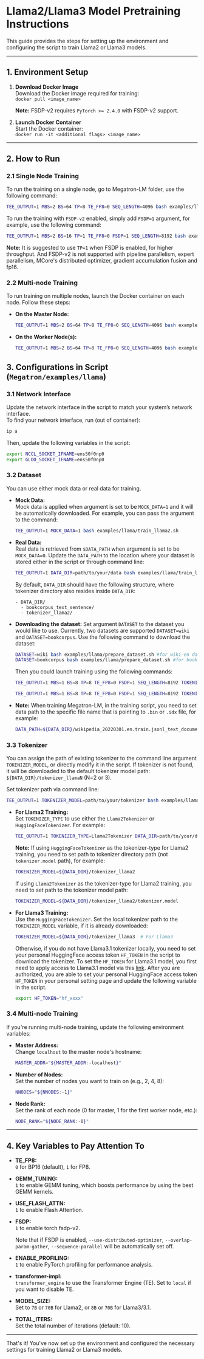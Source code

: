 # Llama2/Llama3 Model Pretraining Instructions

This guide provides the steps for setting up the environment and configuring the script to train Llama2 or Llama3 models.

---

## 1. Environment Setup

1. **Download Docker Image**  
   Download the Docker image required for training:  
   `docker pull <image_name>`
   
   **Note:** FSDP-v2 requires `PyTorch >= 2.4.0` with FSDP-v2 support.

2. **Launch Docker Container**  
   Start the Docker container:  
   `docker run -it <additional flags> <image_name>`

---

## 2. How to Run

### 2.1 Single Node Training
To run the training on a single node, go to Megatron-LM folder, use the following command:
```bash
TEE_OUTPUT=1 MBS=2 BS=64 TP=8 TE_FP8=0 SEQ_LENGTH=4096 bash examples/llama/train_llama2.sh
```

To run the training with `FSDP-v2` enabled, simply add `FSDP=1` argument, for example, use the following command:
```bash
TEE_OUTPUT=1 MBS=2 BS=16 TP=1 TE_FP8=0 FSDP=1 SEQ_LENGTH=8192 bash examples/llama/train_llama2.sh
```
**Note:** It is suggested to use `TP=1` when FSDP is enabled, for higher throughput. And FSDP-v2 is not supported with pipeline parallelism, expert parallelism, MCore's distributed optimizer, gradient accumulation fusion and fp16.

### 2.2 Multi-node Training
To run training on multiple nodes, launch the Docker container on each node. Follow these steps:

- **On the Master Node:**
  ```bash
  TEE_OUTPUT=1 MBS=2 BS=64 TP=8 TE_FP8=0 SEQ_LENGTH=4096 bash examples/llama/train_llama2.sh
  ```

- **On the Worker Node(s):**
  ```bash
  TEE_OUTPUT=1 MBS=2 BS=64 TP=8 TE_FP8=0 SEQ_LENGTH=4096 bash examples/llama/train_llama2.sh
  ```

## 3. Configurations in Script (`Megatron/examples/llama`)

### 3.1 Network Interface
Update the network interface in the script to match your system’s network interface.  
To find your network interface, run (out of container):  
```bash
ip a
```
Then, update the following variables in the script:  
```bash
export NCCL_SOCKET_IFNAME=ens50f0np0
export GLOO_SOCKET_IFNAME=ens50f0np0
```

### 3.2 Dataset
You can use either mock data or real data for training.

- **Mock Data:**  
  Mock data is applied when argument is set to be `MOCK_DATA=1` and it will be automatically downloaded. For example, you can pass the argument to the command:

  ```bash
  TEE_OUTPUT=1 MOCK_DATA=1 bash examples/llama/train_llama2.sh
  ```

- **Real Data:**  
  Real data is retrieved from `$DATA_PATH` when argument is set to be `MOCK_DATA=0`. Update the `DATA_PATH` to the location where your dataset is stored either in the script or through command line:

  ```bash
  TEE_OUTPUT=1 DATA_DIR=path/to/your/data bash examples/llama/train_llama2.sh 
  ```

  By default, `DATA_DIR` should have the following structure, where tokenizer directory also resides inside `DATA_DIR`:

  ```
  - DATA_DIR/
    - bookcorpus_text_sentence/
    - tokenizer_llama2/
  ```
- **Downloading the dataset:**
  Set argument `DATASET` to the dataset you would like to use. Currently, two datasets are supported `DATASET=wiki` and `DATASET=bookcorpus`. Use the following command to download the dataset:
  ```bash
  DATASET=wiki bash examples/llama/prepare_dataset.sh #for wiki-en dataset
  DATASET=bookcorpus bash examples/llama/prepare_dataset.sh #for bookcorpus dataset
  ```

  Then you could launch training using the following commands:
  ```bash
  TEE_OUTPUT=1 MBS=1 BS=8 TP=8 TE_FP8=0 FSDP=1 SEQ_LENGTH=8192 TOKENIZER_TYPE=Llama2Tokenizer DATA_DIR=./tmp/data/bookcorpus bash examples/llama/train_llama2.sh #for downloaded bookcorpus dataset

  TEE_OUTPUT=1 MBS=1 BS=8 TP=8 TE_FP8=0 FSDP=1 SEQ_LENGTH=8192 TOKENIZER_TYPE=Llama2Tokenizer DATA_DIR=./tmp/data/wiki DATA_PATH=./tmp/data/wiki/wikipedia_20220301.en.train.jsonl_text_document bash examples/llama/train_llama2.sh #for downloaded wikipedia dataset

  ```

- **Note:**
  When training Megatron-LM, in the training script, you need to set data path to the specific file name that is pointing to `.bin` or `.idx` file, for example:
  ```bash
  DATA_PATH=${DATA_DIR}/wikipedia_20220301.en.train.jsonl_text_document
  ``` 

### 3.3 Tokenizer
You can assign the path of existing tokenizer to the command line argument `TOKENIZER_MODEL`, or directly modify it in the script. If tokenizer is not found, it will be downloaded to the default tokenizer model path: `${DATA_DIR}/tokenizer_llamaN` (N=2 or 3).

Set tokenizer path via command line:

  ```bash
  TEE_OUTPUT=1 TOKENIZER_MODEL=path/to/your/tokenizer bash examples/llama/train_llama3.sh
  ```

- **For Llama2 Training:**  
  Set `TOKENIZER_TYPE` to use either the `Llama2Tokenizer` or `HuggingFaceTokenizer`. For example:
  ```bash
  TEE_OUTPUT=1 TOKENIZER_TYPE=Llama2Tokenizer DATA_DIR=path/to/your/data bash examples/llama/train_llama2.sh
  ```
  
  **Note:**
      If using `HuggingFaceTokenizer` as the tokenizer-type for Llama2 training, you need to set path to tokenizer directory path (not `tokenizer.model` path), for example:

  ```bash
  TOKENIZER_MODEL=${DATA_DIR}/tokenizer_llama2
  ```  

    If using `Llama2Tokenizer` as the tokenizer-type for Llama2 training, you need to set path to the tokenizer model path:

    ```bash
    TOKENIZER_MODEL=${DATA_DIR}/tokenizer_llama2/tokenizer.model
    ```

- **For Llama3 Training:**  
  Use the `HuggingFaceTokenizer`. Set the local tokenizer path to the `TOKENIZER_MODEL` variable, if it is already downloaded:
  ```bash
  TOKENIZER_MODEL=${DATA_DIR}/tokenizer_llama3  # For Llama3
  ```
  Otherwise, if you do not have Llama3.1 tokenizer locally, you need to set your personal HuggingFace access token `HF_TOKEN` in the script to download the tokenizer. To set the `HF_TOKEN` for Llama3.1 model, you first need to apply access to Llama3.1 model via this [link](https://huggingface.co/meta-llama/Llama-3.1-8B). After you are authorized, you are able to set your personal HuggingFace access token `HF_TOKEN` in your personal setting page and update the following variable in the script.

  ```bash
  export HF_TOKEN="hf_xxxx"
  ```

### 3.4 Multi-node Training
If you're running multi-node training, update the following environment variables:

- **Master Address:**  
  Change `localhost` to the master node's hostname:
  ```bash
  MASTER_ADDR="${MASTER_ADDR:-localhost}"
  ```

- **Number of Nodes:**  
  Set the number of nodes you want to train on (e.g., 2, 4, 8):
  ```bash
  NNODES="${NNODES:-1}"
  ```

- **Node Rank:**  
  Set the rank of each node (0 for master, 1 for the first worker node, etc.):
  ```bash
  NODE_RANK="${NODE_RANK:-0}"
  ```

---

## 4. Key Variables to Pay Attention To

- **TE_FP8:**  
  `0` for BP16 (default), `1` for FP8.

- **GEMM_TUNING:**  
  `1` to enable GEMM tuning, which boosts performance by using the best GEMM kernels.

- **USE_FLASH_ATTN:**  
  `1` to enable Flash Attention.

- **FSDP:**  
  `1` to enable torch fsdp-v2. 
  
  Note that if FSDP is enabled, `--use-distributed-optimizer`, `--overlap-param-gather`, `--sequence-parallel` will be automatically set off. 

- **ENABLE_PROFILING:**  
  `1` to enable PyTorch profiling for performance analysis.

- **transformer-impl:**  
  `transformer_engine` to use the Transformer Engine (TE). Set to `local` if you want to disable TE.

- **MODEL_SIZE:**  
  Set to `7B` or `70B` for Llama2, or `8B` or `70B` for Llama3/3.1.

- **TOTAL_ITERS:**  
  Set the total number of iterations (default: 10).

--- 

That's it! You've now set up the environment and configured the necessary settings for training Llama2 or Llama3 models.
